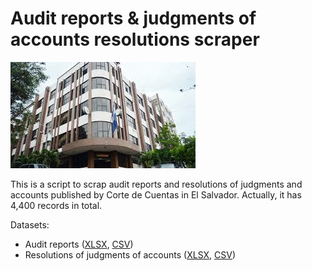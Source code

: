 # Audit reports & judgments of accounts resolutions scraper

![logo](cdec-logo.png)

This is a script to scrap audit reports and resolutions of judgments and accounts published by Corte de Cuentas in El Salvador. Actually, it has 4,400 records in total.

Datasets:

- Audit reports ([XLSX](https://github.com/jailop/audit-reports/raw/master/audit-reports.xlsx), [CSV](https://github.com/jailop/audit-reports/raw/master/audit-reports.csv))
- Resolutions of judgments of accounts ([XLSX](https://github.com/jailop/judgments-of-accounts/raw/master/audit-reports.xlsx), [CSV](https://github.com/jailop/judgments-of-accounts/raw/master/audit-reports.csv))

